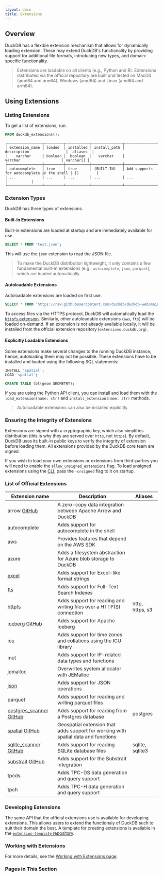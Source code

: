 ```yaml
---
layout: docu
title: Extensions
---
```


## Overview

DuckDB has a flexible extension mechanism that allows for dynamically loading extension.
These may extend DuckDB's functionality by providing support for additional file formats, introducing new types, and domain-specific functionality.

> Extensions are loadable on all clients (e.g., Python and R).
> Extensions distributed via the official repository are built and tested on MacOS (amd64 and arm64), Windows (amd64) and Linux (amd64 and arm64).

## Using Extensions

### Listing Extensions

To get a list of extensions, run:

```sql
FROM duckdb_extensions();
```

```text
┌────────────────┬─────────┬───────────┬──────────────┬────────────────────────────────────────────┬───────────┐
│ extension_name │ loaded  │ installed │ install_path │                description                 │  aliases  │
│    varchar     │ boolean │  boolean  │   varchar    │                  varchar                   │ varchar[] │
├────────────────┼─────────┼───────────┼──────────────┼────────────────────────────────────────────┼───────────┤
│ autocomplete   │ true    │ true      │ (BUILT-IN)   │ Add supports for autocomplete in the shell │ []        │
| ...            | ...     | ...       | ...          | ...                                        |           |
└────────────────┴─────────┴───────────┴──────────────┴────────────────────────────────────────────┴───────────┘
```

### Extension Types 

DuckDB has three types of extensions.

#### Built-In Extensions

Built-in extensions are loaded at startup and are immediately available for use.

```sql
SELECT * FROM 'test.json';
```

This will use the `json` extension to read the JSON file.

> To make the DuckDB distribution lightweight, it only contains a few fundamental built-in extensions (e.g., `autocomplete`, `json`, `parquet`), which are loaded automatically.

#### Autoloadable Extensions

Autoloadable extensions are loaded on first use.

```sql
SELECT * FROM 'https://raw.githubusercontent.com/duckdb/duckdb-web/main/data/weather.csv';
```

To access files via the HTTPS protocol, DuckDB will automatically load the [`httpfs` extension](../extensions/httpfs).
Similarly, other autoloadable extensions (`aws`, `fts`) will be loaded on-demand.
If an extension is not already available locally, it will be installed from the official extension repository (`extensions.duckdb.org`).

#### Explicitly Loadable Extensions

Some extensions make several changes to the running DuckDB instance, hence, autoloading them may not be possible.
These extensions have to be installed and loaded using the following SQL statements:

```sql
INSTALL 'spatial';
LOAD 'spatial';
```

```sql
CREATE TABLE tbl(geom GEOMETRY);
```

If you are using the [Python API client](../api/python/overview), you can install and load them with the `load_extension(name: str)` and `install_extension(name: str)` methods.

> Autoloadable extensions can also be installed explicitly.

### Ensuring the Integrity of Extensions

Extensions are signed with a cryptographic key, which also simplifies distribution (this is why they are served over `http`, not `https`). By default, DuckDB uses its built-in public keys to verify the integrity of extension before loading them.
All extensions provided by the DuckDB core team are signed.

If you wish to load your own extensions or extensions from third-parties you will need to enable the `allow_unsigned_extensions` flag.
To load unsigned extensions using the [CLI](../api/cli), pass the `-unsigned` flag to it on startup.

### List of Official Extensions

| Extension name | Description | Aliases |
|---|-----|--|
| arrow [<span class="git">GitHub</span>](https://github.com/duckdblabs/arrow)                                           | A zero-copy data integration between Apache Arrow and DuckDB                       |                 |
| autocomplete                                                                                                           | Adds support for autocomplete in the shell                                         |                 |
| aws                                                                                                                    | Provides features that depend on the AWS SDK                                       |                 |
| azure                                                                                                                  | Adds a filesystem abstraction for Azure blob storage to DuckDB                     |                 |
| [excel](excel)                                                                                                         | Adds support for Excel-like format strings                                         |                 |
| [fts](full_text_search)                                                                                                | Adds support for Full-Text Search Indexes                                          |                 |
| [httpfs](httpfs)                                                                                                       | Adds support for reading and writing files over a HTTP(S) connection               | http, https, s3 |
| [iceberg](iceberg) [<span class="git">GitHub</span>](https://github.com/duckdblabs/duckdb_iceberg)                     | Adds support for Apache Iceberg                                                    |                 |
| icu                                                                                                                    | Adds support for time zones and collations using the ICU library                   |                 |
| inet                                                                                                                   | Adds support for IP-related data types and functions                               |                 |
| jemalloc                                                                                                               | Overwrites system allocator with JEMalloc                                          |                 |
| [json](json)                                                                                                           | Adds support for JSON operations                                                   |                 |
| parquet                                                                                                                | Adds support for reading and writing parquet files                                 |                 |
| [postgres_scanner](postgres_scanner) [<span class="git">GitHub</span>](https://github.com/duckdblabs/postgres_scanner) | Adds support for reading from a Postgres database                                  | postgres        |
| [spatial](spatial) [<span class="git">GitHub</span>](https://github.com/duckdblabs/duckdb_spatial)                     | Geospatial extension that adds support for working with spatial data and functions |                 |
| [sqlite_scanner](sqlite_scanner) [<span class="git">GitHub</span>](https://github.com/duckdblabs/sqlite_scanner)       | Adds support for reading SQLite database files                                     | sqlite, sqlite3 |
| [substrait](substrait) [<span class="git">GitHub</span>](https://github.com/duckdblabs/substrait)                      | Adds support for the Substrait integration                                         |                 |
| tpcds                                                                                                                  | Adds TPC-DS data generation and query support                                      |                 |
| tpch                                                                                                                   | Adds TPC-H data generation and query support                                       |                 |


### Developing Extensions

The same API that the official extensions use is available for developing extensions. This allows users to extend the functionaly of DuckDB such to suit their domain the best.
A template for creating extensions is available in the [`extension-template` repository](https://github.com/duckdb/extension-template/).

### Working with Extensions

For more details, see the [Working with Extensions page](working_with_extensions).

### Pages in This Section

<!--
any extensions that have their own pages will automatically be added to a table of contents that is rendered directly below this list.
-->
